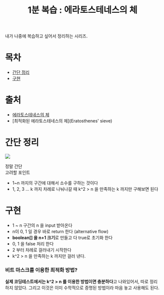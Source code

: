 ﻿---
title:  "1분 복습 : 에라토스테네스의 체"
excerpt: "에라토스테네스의 체는 정말 금방인걸요?"

categories:
  - 1분복습
tags:
  - 1분복습
  - PS
last_modified_at: 2020-03-03TO15:30:00+09:00
---

내가 나중에 복습하고 싶어서 정리하는 시리즈.

# 목차
- [간단 정리](#간단-정리)
- [구현](#구현)

# 출처
- [에라토스테네스의 체](https://ko.wikipedia.org/wiki/%EC%97%90%EB%9D%BC%ED%86%A0%EC%8A%A4%ED%85%8C%EB%84%A4%EC%8A%A4%EC%9D%98_%EC%B2%B4)
- [최적화된 에라토스테네스의 체](Eratosthenes' sieve)  

# 간단 정리
![](https://commons.wikimedia.org/wiki/File:Sieve_of_Eratosthenes_animation.gif)

정말 간단 <br>
고려할 포인트
- 1~n 까지의 구간에 대해서 소수를 구하는 것이다
- 1, 2, 3 ... k 까지 차례로 나눠나갈 때 k^2 > n 을 만족하는 k 까지만 구해보면 된다

# 구현 

- 1 ~ n  구간의 n 을 input 받아온다
- n이 0, 1 일 경우 바로 return 한다 (alternative flow)
- **boolean[] 을 n+1 크기**로 만들고 다 true로 초기화 한다
- 0, 1 을 false 처리 한다
- 2 부터 차례로 걸러내기 시작한다
- k^2 > n 을 만족하는 k 까지만 걸러 낸다.

### 비트 마스크를 이용한 최적화 방법?
**실제 코딩테스트에서는 k^2 > n 를 이용한 방법이면 충분하다**고 나와있어서, 따로 정리하지 않았다. 그리고 이것은 이미 수학적으로 증명된 방법이라 마음 놓고 사용해도 된다.

